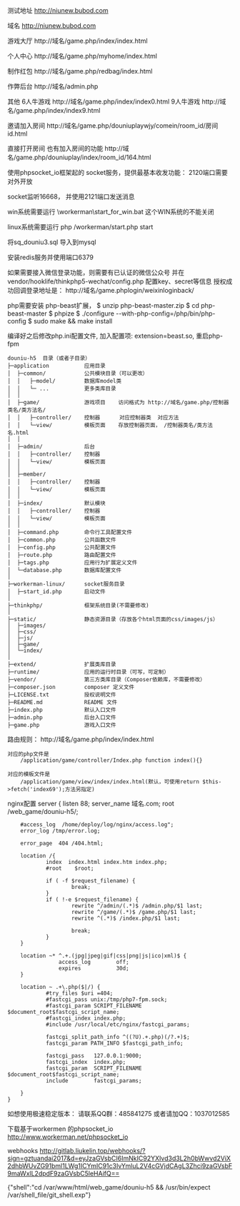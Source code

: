 测试地址
http://niunew.bubod.com


域名
http://niunew.bubod.com

游戏大厅
http://域名/game.php/index/index.html


个人中心
http://域名/game.php/myhome/index.html


制作红包
http://域名/game.php/redbag/index.html


作弊后台
http://域名/admin.php 


其他
6人牛游戏
http://域名/game.php/index/index0.html
9人牛游戏
http://域名/game.php/index/index9.html

邀请加入房间
http://域名/game.php/douniuplaywjy/comein/room_id/房间id.html

直接打开房间 也有加入房间的功能
http://域名/game.php/douniuplay/index/room_id/164.html


使用phpsocket_io框架起的 socket服务，提供最基本收发功能：
2120端口需要对外开放

socket监听16668， 并使用2121端口发送消息   

win系统需要运行
\workerman\start_for_win.bat  这个WIN系统的不能关闭

linux系统需要运行
php /workerman/start.php start


将sq_douniu3.sql 导入到mysql

安装redis服务并使用端口6379


如果需要接入微信登录功能，则需要有已认证的微信公众号
并在 vendor/hooklife/thinkphp5-wechat/config.php 配置key、secret等信息
授权成功回调登录地址是：
http://域名/game.phplogin/weixinloginback/

php需要安装 php-beast扩展，
$ unzip php-beast-master.zip
$ cd php-beast-master
$ phpize
$ ./configure --with-php-config=/php/bin/php-config 
$ sudo make && make install

编译好之后修改php.ini配置文件, 加入配置项: extension=beast.so, 重启php-fpm


~~~
douniu-h5  目录（或者子目录）
├─application           应用目录
│  ├─common/            公共模块目录（可以更改）
│  │   ├─model/         数据库model类
│  │   └─ ...           更多类库目录
│  │
│  ├─game/              游戏项目    访问格式为 http://域名/game.php/控制器类名/类方法名/
│  │   ├─controller/    控制器      对应控制器类  对应方法
│  │   └─view/          模板页面    存放控制器页面， /控制器类名/类方法名.html
│  │
│  ├─admin/             后台
│  │   ├─controller/    控制器
│  │   └─view/          模板页面
│  │
│  ├─member/            
│  │   ├─controller/    控制器
│  │   └─view/          模板页面
│  │
│  ├─index/             默认模块
│  │   ├─controller/    控制器
│  │   └─view/          模板页面
│  │    
│  ├─command.php        命令行工具配置文件
│  ├─common.php         公共函数文件
│  ├─config.php         公共配置文件
│  ├─route.php          路由配置文件
│  ├─tags.php           应用行为扩展定义文件
│  └─database.php       数据库配置文件
│
├─workerman-linux/      socket服务目录
│  ├─start_id.php       启动文件
│
├─thinkphp/             框架系统目录(不需要修改)
│
├─static/               静态资源目录（存放各个html页面的css/images/js）
│  ├─images/               
│  ├─css/                
│  ├─js/           
│  ├─game/ 
│  └─index/
│
├─extend/               扩展类库目录
├─runtime/              应用的运行时目录（可写，可定制）
├─vendor/               第三方类库目录（Composer依赖库，不需要修改）
├─composer.json         composer 定义文件
├─LICENSE.txt           授权说明文件
├─README.md             README 文件
├─index.php             默认入口文件
├─admin.php             后台入口文件
├─game.php              游戏入口文件

~~~


路由规则：
    http://域名/game.php/index/index.html

    对应的php文件是 
        /application/game/controller/Index.php function index(){}
    
    对应的模板文件是 
        /application/game/view/index/index.html(默认，可使用return $this->fetch('index69');方法另指定)


nginx配置
    server {
        listen   88;
        server_name  域名.com;
        root   /web_game/douniu-h5/;

        #access_log  /home/deploy/log/nginx/access.log";
        error_log /tmp/error.log;

        error_page  404 /404.html;

        location /{
                index  index.html index.htm index.php;
                #root    $root;

                if ( -f $request_filename) {
                        break;
                }
                if ( !-e $request_filename) {
                        rewrite ^/admin/(.*)$ /admin.php/$1 last;
                        rewrite ^/game/(.*)$ /game.php/$1 last;
                        rewrite ^(.*)$ /index.php/$1 last;

                        break;
                }
        }

        location ~* ^.+.(jpg|jpeg|gif|css|png|js|ico|xml)$ {
                    access_log        off;
                    expires           30d;
        }

        location ~ .+\.php($|/) {
                #try_files $uri =404;
                #fastcgi_pass unix:/tmp/php7-fpm.sock;
                #fastcgi_param SCRIPT_FILENAME $document_root$fastcgi_script_name;
                #fastcgi_index index.php;
                #include /usr/local/etc/nginx/fastcgi_params;

                fastcgi_split_path_info ^((?U).+.php)(/?.+)$;
                fastcgi_param PATH_INFO $fastcgi_path_info;

                fastcgi_pass   127.0.0.1:9000;
                fastcgi_index  index.php;
                fastcgi_param  SCRIPT_FILENAME  $document_root$fastcgi_script_name;
                include        fastcgi_params;

        }
    }

如想使用极速稳定版本：
  请联系QQ群：485841275
  或者请加QQ：1037012585


下载基于workermen 的phpsocket_io
http://www.workerman.net/phpsocket_io

webhooks
http://gitlab.liukelin.top/webhooks/?sign=gztuandai2017&d=eyJzaGVsbCI6ImNkIC92YXIvd3d3L2h0bWwvd2ViX2dhbWUvZG91bml1LWg1ICYmIC91c3IvYmluL2V4cGVjdCAgL3Zhci9zaGVsbF9maWxlL2dpdF9zaGVsbC5leHAifQ==

{"shell":"cd /var/www/html/web_game/douniu-h5 && /usr/bin/expect  /var/shell_file/git_shell.exp"}













